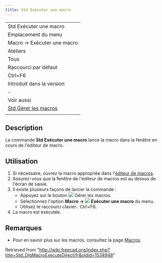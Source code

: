 ```yaml
---
title: Std Exécuter une macro
---
```

|  |
| --- |
| Std Exécuter une macro |
| Emplacement du menu |
| Macro → Exécuter une macro |
| Ateliers |
| Tous |
| Raccourci par défaut |
| Ctrl+F6 |
| Introduit dans la version |
| - |
| Voir aussi |
| [Std Gérer les macros](/Std_DlgMacroExecute/fr "Std DlgMacroExecute/fr") |
|  |

## Description

La commande **Std Exécuter une macro** lance la macro dans la fenêtre en cours de l'éditeur de macro.

## Utilisation

1. Si nécessaire, ouvrez la macro appropriée dans l'[éditeur de macros](/Std_DlgMacroExecute/fr "Std DlgMacroExecute/fr").
2. Assurez-vous que la fenêtre de l'éditeur de macros est au dessus de l'écran de saisie.
3. Il existe plusieurs façons de lancer la commande :
   * Appuyez sur le bouton ![](/images/Std_DlgMacroExecuteDirect.svg) Gérer les macros.
   * Sélectionnez l'option **Macro → ![](/images/Std_DlgMacroExecuteDirect.svg) Exécuter une macro** du menu.
   * Utilisez le raccourci clavier : Ctrl+F6.
4. La macro est exécutée.

## Remarques

* Pour en savoir plus sur les macros, consultez la page [Macros](/Macros/fr "Macros/fr").

Retrieved from "<http://wiki.freecad.org/index.php?title=Std_DlgMacroExecuteDirect/fr&oldid=1534948>"